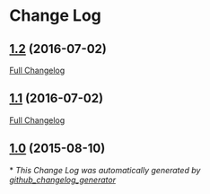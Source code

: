 # Change Log

## [1.2](https://github.com/akinaru/pcapng-decoder/tree/1.2) (2016-07-02)
[Full Changelog](https://github.com/akinaru/pcapng-decoder/compare/1.1...1.2)

## [1.1](https://github.com/akinaru/pcapng-decoder/tree/1.1) (2016-07-02)
[Full Changelog](https://github.com/akinaru/pcapng-decoder/compare/1.0...1.1)

## [1.0](https://github.com/akinaru/pcapng-decoder/tree/1.0) (2015-08-10)


\* *This Change Log was automatically generated by [github_changelog_generator](https://github.com/skywinder/Github-Changelog-Generator)*